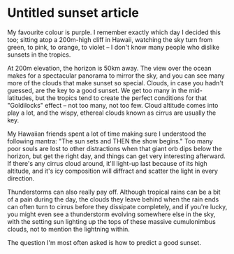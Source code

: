 # Untitled sunset article

My favourite colour is purple. I remember exactly which day I decided this too; sitting atop a 200m-high cliff in Hawaii, watching the sky turn from green, to pink, to orange, to violet – I don't know many people who dislike sunsets in the tropics. 

At 200m elevation, the horizon is 50km away. The view over the ocean makes for a spectacular panorama to mirror the sky, and you can see many more of the clouds that make sunset so special. Clouds, in case you hadn't guessed, are the key to a good sunset. We get too many in the mid-latitudes, but the tropics tend to create the perfect conditions for that "Goldilocks" effect – not too many, not too few. Cloud altitude comes into play a lot, and the wispy, ethereal clouds known as cirrus are usually the key. 

My Hawaiian friends spent a lot of time making sure I understood the following mantra: "The sun sets and THEN the show begins." Too many poor souls are lost to other distractions when that giant orb dips below the horizon, but get the right day, and things can get very interesting afterward. If there's any cirrus cloud around, it'll light-up last because of its high altitude, and it's icy composition will diffract and scatter the light in every direction. 

Thunderstorms can also really pay off. Although tropical rains can be a bit of a pain during the day, the clouds they leave behind when the rain ends can often turn to cirrus before they dissipate completely, and if you're lucky, you might even see a thunderstorm evolving somewhere else in the sky, with the setting sun lighting up the tops of these massive cumulonimbus clouds, not to mention the lightning within. 

 The question I'm most often asked is how to predict a good sunset. 

   
 